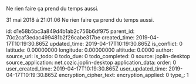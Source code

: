 Ne rien faire ça prend du temps aussi.

31 mai 2018 à 21:01:06
Ne rien faire ça prend du temps aussi.


id: d1e58b5bc3a849d4b1ab2c756b6df975
parent_id: 70c2caf3edac499481b2f26cabe317be
created_time: 2019-04-17T10:19:30.865Z
updated_time: 2019-04-17T10:19:30.865Z
is_conflict: 0
latitude: 0.00000000
longitude: 0.00000000
altitude: 0.0000
author: 
source_url: 
is_todo: 0
todo_due: 0
todo_completed: 0
source: joplin-desktop
source_application: net.cozic.joplin-desktop
application_data: 
order: 0
user_created_time: 2019-04-17T10:19:30.865Z
user_updated_time: 2019-04-17T10:19:30.865Z
encryption_cipher_text: 
encryption_applied: 0
type_: 1
